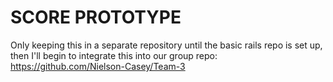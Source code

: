SCORE PROTOTYPE
===============

Only keeping this in a separate repository until the basic rails repo is set up, then I'll begin to integrate this into our group repo: <https://github.com/Nielson-Casey/Team-3>